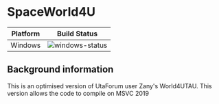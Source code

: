 # SpaceWorld4U

| Platform | Build Status |
| ----------- | ----------- |
| Windows | ![windows-status](https://github.com/LovelyA72/SpaceWorld/actions/workflows/msbuild.yml/badge.svg)  | 

## Background information
This is an optimised version of UtaForum user Zany's World4UTAU.
This version allows the code to compile on MSVC 2019
